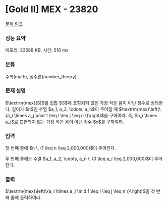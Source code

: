 # [Gold II] MEX - 23820 

[문제 링크](https://www.acmicpc.net/problem/23820) 

### 성능 요약

메모리: 33588 KB, 시간: 516 ms

### 분류

수학(math), 정수론(number_theory)

### 문제 설명

<p>$\textrm{mex}(S)$를 집합 $S$에 포함되지 않은 가장 작은 음이 아닌 정수로 정의한다. 길이가 $n$인 수열 $a_1, a_2, \cdots, a_n$이 주어질 때 $\textrm{mex}\left(\{a_i \times a_j \mid 1 \leq i \leq j \leq n \}\right)$을 구하여라. 즉, $a_i \times a_j$로 표현되지 않는 가장 작은 음이 아닌 정수 $x$를 구하여라.</p>

### 입력 

 <p>첫 번째 줄에 $n \, (1 \leq n \leq 2,000,000)$이 주어진다. </p>

<p>두 번째 줄에는 수열 $a_1, a_2, \cdots, a_n \, (0 \leq a_i \leq 2,000,000)$이 주어진다.</p>

### 출력 

 <p>$\textrm{mex}\left(\{a_i \times a_j \mid 1 \leq i \leq j \leq n \}\right)$을 첫 번째 줄에 출력하여라.</p>

